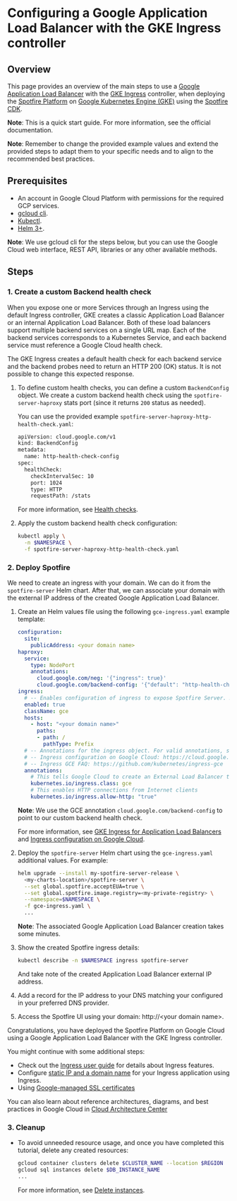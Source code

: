 # Configuring a Google Application Load Balancer with the GKE Ingress controller

## Overview

This page provides an overview of the main steps to use a [Google Application Load Balancer](https://cloud.google.com/load-balancing/docs/application-load-balancer) with the [GKE Ingress](https://cloud.google.com/kubernetes-engine/docs/concepts/ingress) controller, when deploying the [Spotfire Platform](https://www.spotfire.com/) on [Google Kubernetes Engine (GKE)](https://cloud.google.com/kubernetes-engine) using the [Spotfire CDK](https://github.com/spotfiresoftware/spotfire-cloud-deployment-kit).

**Note**: This is a quick start guide. For more information, see the official documentation.

**Note**: Remember to change the provided example values and extend the provided steps to adapt them to your specific needs and to align to the recommended best practices.

## Prerequisites

- An account in Google Cloud Platform with permissions for the required GCP services.
- [gcloud cli](https://cloud.google.com/sdk/docs/install-sdk).
- [Kubectl](https://kubernetes.io/docs/tasks/tools/).
- [Helm 3+](https://helm.sh/docs/intro/install/).

**Note**: We use gcloud cli for the steps below, but you can use the Google Cloud web interface, REST API, libraries or any other available methods.

## Steps

### 1. Create a custom Backend health check

When you expose one or more Services through an Ingress using the default Ingress controller, GKE creates a classic Application Load Balancer or an internal Application Load Balancer. Both of these load balancers support multiple backend services on a single URL map. Each of the backend services corresponds to a Kubernetes Service, and each backend service must reference a Google Cloud health check.

The GKE Ingress creates a default health check for each backend service and the backend probes need to return an HTTP 200 (OK) status. It is not possible to change this expected response.

1. To define custom health checks, you can define a custom `BackendConfig` object. 
    We create a custom backend health check using the `spotfire-server-haproxy` stats port (since it returns `200` status as needed). 
   
    You can use the provided example `spotfire-server-haproxy-http-health-check.yaml`:
    ```bash
    apiVersion: cloud.google.com/v1
    kind: BackendConfig
    metadata:
      name: http-health-check-config
    spec:
      healthCheck:
        checkIntervalSec: 10
        port: 1024
        type: HTTP
        requestPath: /stats
    ```
   
    For more information, see [Health checks](https://cloud.google.com/kubernetes-engine/docs/concepts/ingress#health_checks).

2. Apply the custom backend health check configuration:
    ```bash
    kubectl apply \
      -n $NAMESPACE \
      -f spotfire-server-haproxy-http-health-check.yaml
    ```

### 2. Deploy Spotfire

We need to create an ingress with your domain.
We can do it from the `spotfire-server` Helm chart.
After that, we can associate your domain with the external IP address of the created Google Application Load Balancer. 

1. Create an Helm values file using the following `gce-ingress.yaml` example template:
    ```yaml
    configuration:
      site:
        publicAddress: <your domain name>
    haproxy:
      service:
        type: NodePort
        annotations:
          cloud.google.com/neg: '{"ingress": true}'
          cloud.google.com/backend-config: '{"default": "http-health-check-config"}'
    ingress:
      # -- Enables configuration of ingress to expose Spotfire Server. Requires ingress support in the Kubernetes cluster.
      enabled: true
      className: gce
      hosts:
        - host: "<your domain name>"
          paths:
          - path: /
            pathType: Prefix
      # -- Annotations for the ingress object. For valid annotations, see the documentation for your ingress controller.
      # -- Ingress configuration on Google Cloud: https://cloud.google.com/kubernetes-engine/docs/how-to/ingress-configuration
      # -- Ingress GCE FAQ: https://github.com/kubernetes/ingress-gce
      annotations:
        # This tells Google Cloud to create an External Load Balancer to realize this Ingress
        kubernetes.io/ingress.class: gce
        # This enables HTTP connections from Internet clients
        kubernetes.io/ingress.allow-http: "true"
    ```
    **Note**: We use the GCE annotation `cloud.google.com/backend-config` to point to our custom backend health check.

    For more information, see [GKE Ingress for Application Load Balancers](https://cloud.google.com/kubernetes-engine/docs/concepts/ingress) and
   [Ingress configuration on Google Cloud](https://cloud.google.com/kubernetes-engine/docs/how-to/ingress-configuration).

2. Deploy the `spotfire-server` Helm chart using the `gce-ingress.yaml` additional values.
    For example:
    ```bash
    helm upgrade --install my-spotfire-server-release \
      <my-charts-location>/spotfire-server \
      --set global.spotfire.acceptEUA=true \
      --set global.spotfire.image.registry=<my-private-registry> \
      --namespace=$NAMESPACE \
      -f gce-ingress.yaml \
      ...
    ```
   **Note**: The associated Google Application Load Balancer creation takes some minutes.

3. Show the created Spotfire ingress details:
    ```bash
    kubectl describe -n $NAMESPACE ingress spotfire-server
    ```
    And take note of the created Application Load Balancer external IP address.

4. Add a record for the IP address to your DNS matching your configured <your domain name> in your preferred DNS provider.

5. Access the Spotfire UI using your domain: http://&lt;your domain name>.

Congratulations, you have deployed the Spotfire Platform on Google Cloud using
a Google Application Load Balancer with the GKE Ingress controller.

You might continue with some additional steps:
- Check out the [Ingress user guide](https://kubernetes.io/docs/concepts/services-networking/ingress/) for details about Ingress features.
- Configure [static IP and a domain name](https://cloud.google.com/kubernetes-engine/docs/tutorials/configuring-domain-name-static-ip) for your Ingress application using Ingress.
- Using [Google-managed SSL certificates](https://cloud.google.com/kubernetes-engine/docs/how-to/managed-certs)

You can also learn about reference architectures, diagrams, and best practices in Google Cloud in [Cloud Architecture Center](https://cloud.google.com/architecture)

### 3. Cleanup

- To avoid unneeded resource usage, and once you have completed this tutorial, delete any created resources:
    ```bash
    gcloud container clusters delete $CLUSTER_NAME --location $REGION
    gcloud sql instances delete $DB_INSTANCE_NAME
    ...
    ```
   For more information, see [Delete instances](https://cloud.google.com/sql/docs/postgres/delete-instance#gcloud).